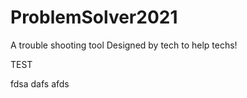 # ProblemSolver2021
A trouble shooting tool
Designed by tech to help techs!


<p> TEST </p>


fdsa
dafs
afds
